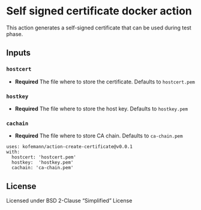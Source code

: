 # Self signed certificate docker action

This action generates a self-signed certificate that can be used
during test phase.

## Inputs

### `hostcert`

- **Required** The file where to store the certificate. Defaults to `hostcert.pem`

### `hostkey`

- **Required** The file where to store the host key. Defaults to `hostkey.pem`

### `cachain`

- **Required** The file where to store CA chain. Defaults to `ca-chain.pem`

```
uses: kofemann/action-create-certificate@v0.0.1
with:
  hostcert: 'hostcert.pem'
  hostkey:  'hostkey.pem'
  cachain: 'ca-chain.pem'
```

## License

Licensed under BSD 2-Clause “Simplified” License
